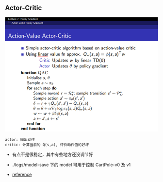 ## Actor-Critic

![ac](../image/ac-1.png)

```
actor: 输出动作
critic: 计算当前的 Q(s,a), 评价动作值的好坏
```



- 有点不是很稳定，其中有些地方还没调节好
- ./logs/model-save 下的 model 可用于控制 CartPole-v0 及 v1

- [reference](https://github.com/rlcode/reinforcement-learning/tree/master/2-cartpole/4-actor-critic)


